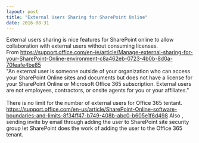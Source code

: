 ```yaml
---
layout: post
title: "External Users Sharing for SharePoint Online"
date: 2016-08-31
---
```

External users sharing is nice features for SharePoint online to allow collaboration with external users without consuming licenses.<br/>
From https://support.office.com/en-ie/article/Manage-external-sharing-for-your-SharePoint-Online-environment-c8a462eb-0723-4b0b-8d0a-70feafe4be85 <br/>
"An external user is someone outside of your organization who can access your SharePoint Online sites and documents but does not have a license for your SharePoint Online or Microsoft Office 365 subscription. External users are not employees, contractors, or onsite agents for you or your affiliates."
<br/><br/>There is no limit for the number of external users for Office 365 tentant.
https://support.office.com/en-us/article/SharePoint-Online-software-boundaries-and-limits-8f34ff47-b749-408b-abc0-b605e1f6d498
Also , sending invite by email through adding the user to SharePoint site security group let SharePoint does the work of adding the user to the Office 365 tenant.
